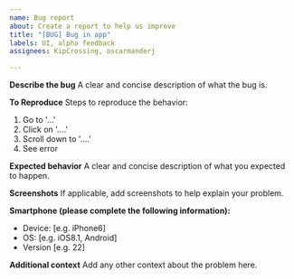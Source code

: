 ```yaml
---
name: Bug report
about: Create a report to help us improve
title: "[BUG] Bug in app"
labels: UI, alpha feedback
assignees: KipCrossing, oscarmanderj

---
```


**Describe the bug**
A clear and concise description of what the bug is.

**To Reproduce**
Steps to reproduce the behavior:
1. Go to '...'
2. Click on '....'
3. Scroll down to '....'
4. See error

**Expected behavior**
A clear and concise description of what you expected to happen.

**Screenshots**
If applicable, add screenshots to help explain your problem.

**Smartphone (please complete the following information):**
 - Device: [e.g. iPhone6]
 - OS: [e.g. iOS8.1, Android]
 - Version [e.g. 22]

**Additional context**
Add any other context about the problem here.
